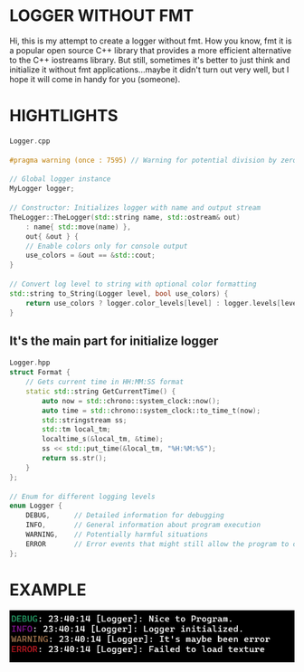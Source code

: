 # LOGGER WITHOUT FMT

Hi, this is my attempt to create a logger without fmt. How you know, fmt it is a popular open source C++ library that provides a more efficient alternative to the C++ iostreams library.
But still, sometimes it's better to just think and initialize it without fmt applications...maybe it didn't turn out very well, but I hope it will come in handy for you (someone).

# HIGHTLIGHTS
```c++
Logger.cpp

#pragma warning (once : 7595) // Warning for potential division by zero

// Global logger instance
MyLogger logger;

// Constructor: Initializes logger with name and output stream
TheLogger::TheLogger(std::string name, std::ostream& out)
    : name{ std::move(name) },
    out{ &out } {
    // Enable colors only for console output
    use_colors = &out == &std::cout;
}

// Convert log level to string with optional color formatting
std::string to_String(Logger level, bool use_colors) {
    return use_colors ? logger.color_levels[level] : logger.levels[level];
}
```
## It's the main part for initialize logger
```c++
Logger.hpp
struct Format {
    // Gets current time in HH:MM:SS format
    static std::string GetCurrentTime() {
        auto now = std::chrono::system_clock::now();
        auto time = std::chrono::system_clock::to_time_t(now);
        std::stringstream ss;
        std::tm local_tm;
        localtime_s(&local_tm, &time);
        ss << std::put_time(&local_tm, "%H:%M:%S");
        return ss.str();
    }
};

// Enum for different logging levels
enum Logger {
    DEBUG,      // Detailed information for debugging
    INFO,       // General information about program execution
    WARNING,    // Potentially harmful situations
    ERROR       // Error events that might still allow the program to continue
};
```
# EXAMPLE

![image](https://github.com/tornado4444/Logger/blob/main/Logger/x64/Debug/LOGGER.tlog/LOGGER.png)
